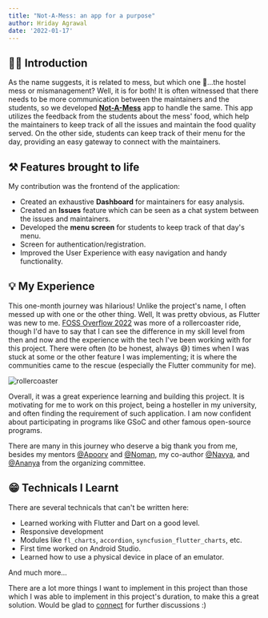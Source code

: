 ```yaml
---
title: "Not-A-Mess: an app for a purpose"
author: Hriday Agrawal
date: '2022-01-17'
---
```



## 👨‍💻 Introduction
As the name suggests, it is related to mess, but which one 🤔...the hostel mess or mismanagement? Well, it is for both!
It is often witnessed that there needs to be more communication between the maintainers and the students, so we developed [**Not-A-Mess**](https://github.com/OpenLake/Not-a-Mess) app to handle the same. This app utilizes the feedback from the students about the mess' food, which help the maintainers to keep track of all the issues and maintain the food quality served. On the other side, students can keep track of their menu for the day, providing an easy gateway to connect with the maintainers.

## ⚒️ Features brought to life
My contribution was the frontend of the application:
- Created an exhaustive **Dashboard** for maintainers for easy analysis.
- Created an **Issues** feature which can be seen as a chat system between the issues and maintainers.
- Developed the **menu screen** for students to keep track of that day's menu.
- Screen for authentication/registration.
- Improved the User Experience with easy navigation and handy functionality.

## 💡 My Experience 
This one-month journey was hilarious! Unlike the project's name, I often messed up with one or the other thing. Well, It was pretty obvious, as Flutter was new to me. [FOSS Overflow 2022](https://fossoverflow.dev/) was more of a rollercoaster ride, though I'd have to say that I can see the difference in my skill level from then and now and the experience with the tech I've been working with for this project. There were often (to be honest, always 😅) times when I was stuck at some or the other feature I was implementing; it is where the communities came to the rescue (especially the Flutter community for me). 

![rollercoaster](https://user-images.githubusercontent.com/76818035/212741365-549f61ee-6a4b-4650-b499-431e95a6e200.gif)


Overall, it was a great experience learning and building this project. It is motivating for me to work on this project, being a hosteller in my university, and often finding the requirement of such application. I am now confident about participating in programs like GSoC and other famous open-source programs. 

There are many in this journey who deserve a big thank you from me, besides my mentors [@Apoorv](https://github.com/Apoorvgarg-creator) and [@Noman](https://www.github.com/noman2002), my co-author [@Navya](https://github.com/navyagarwal), and [@Ananya](https://github.com/Ananyaiitbhilai) from the organizing committee.

## 😁 Technicals I Learnt
There are several technicals that can't be written here:
- Learned working with Flutter and Dart on a good level.
- Responsive development
- Modules like `fl_charts`, `accordion`, `syncfusion_flutter_charts`, etc.
- First time worked on Android Studio.
- Learned how to use a physical device in place of an emulator.

And much more...


There are a lot more things I want to implement in this project than those which I was able to implement in this project's duration, to make this a great solution. Would be glad to [connect](https://www.linkedin.com/in/hriday-agrawal/) for further discussions :)